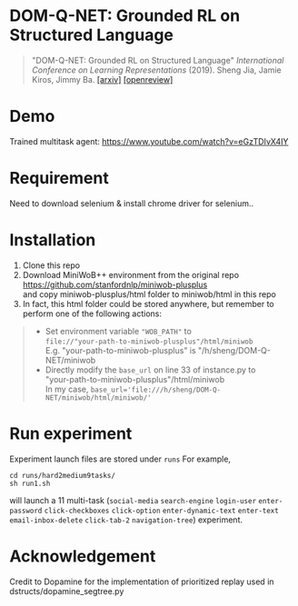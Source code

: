 # DOM-Q-NET: Grounded RL on Structured Language
> "DOM-Q-NET: Grounded RL on Structured Language" _International Conference on Learning Representations_ (2019). Sheng Jia, Jamie Kiros, Jimmy Ba. 
> [[arxiv]](https://arxiv.org/abs/1902.07257) [[openreview]](https://openreview.net/forum?id=HJgd1nAqFX) <br />
# Demo
Trained multitask agent: https://www.youtube.com/watch?v=eGzTDIvX4IY

# Requirement
Need to download selenium & install chrome driver for selenium..

# Installation
1. Clone this repo
2. Download MiniWoB++ environment from the original repo https://github.com/stanfordnlp/miniwob-plusplus  <br />
and copy miniwob-plusplus/html folder to miniwob/html in this repo <br />
3. In fact, this html folder could be stored anywhere, but remember to perform one of the following actions: <br />
> * Set environment variable `"WOB_PATH"` to <br />
`file://"your-path-to-miniwob-plusplus"/html/miniwob` <br />
E.g. "your-path-to-miniwob-plusplus" is "/h/sheng/DOM-Q-NET/miniwob
> * Directly modify the `base_url` on line 33 of instance.py to  <br />
"your-path-to-miniwob-plusplus"/html/miniwob <br />
In my case, `base_url='file:///h/sheng/DOM-Q-NET/miniwob/html/miniwob/'` <br />
# Run experiment
Experiment launch files are stored under `runs`
For example,
```
cd runs/hard2medium9tasks/
sh run1.sh
```
will launch a 11 multi-task (`social-media` `search-engine` `login-user` `enter-password` `click-checkboxes` `click-option` `enter-dynamic-text` `enter-text` `email-inbox-delete` `click-tab-2` `navigation-tree`) experiment.

# Acknowledgement
Credit to Dopamine for the implementation of prioritized replay used in dstructs/dopamine_segtree.py   <br />
